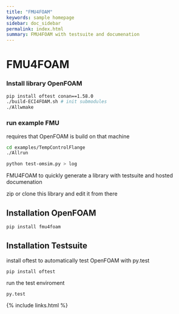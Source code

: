 ```yaml
---
title: "FMU4FOAM"
keywords: sample homepage
sidebar: doc_sidebar
permalink: index.html
summary: FMU4FOAM with testsuite and documenation
---
```


# FMU4FOAM


### Install library OpenFOAM

```bash
pip install oftest conan==1.58.0
./build-ECI4FOAM.sh # init submodules
./Allwmake
```

### run example FMU


requires that OpenFOAM is build on that machine

```bash
cd examples/TempControlFlange
./Allrun
```

```bash
python test-omsim.py > log
```


FMU4FOAM to quickly generate a library with testsuite and hosted documenation

zip or clone this library and edit it from there

## Installation OpenFOAM

```bash
pip install fmu4foam
```

## Installation Testsuite

install oftest to automatically test OpenFOAM with py.test

```
pip install oftest
```

run the test enviroment
```
py.test
```

{% include links.html %}

